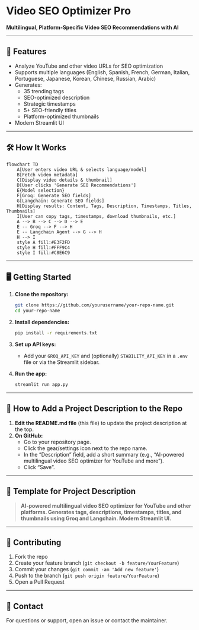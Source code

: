 # Video SEO Optimizer Pro

**Multilingual, Platform-Specific Video SEO Recommendations with AI**

---

## 🚀 Features

- Analyze YouTube and other video URLs for SEO optimization
- Supports multiple languages (English, Spanish, French, German, Italian, Portuguese, Japanese, Korean, Chinese, Russian, Arabic)
- Generates:
  - 35 trending tags
  - SEO-optimized description
  - Strategic timestamps
  - 5+ SEO-friendly titles
  - Platform-optimized thumbnails
- Modern Streamlit UI

---

## 🛠️ How It Works

```mermaid
flowchart TD
    A[User enters video URL & selects language/model]
    B[Fetch video metadata]
    C[Display video details & thumbnail]
    D[User clicks 'Generate SEO Recommendations']
    E{Model selection}
    F[Groq: Generate SEO fields]
    G[Langchain: Generate SEO fields]
    H[Display results: Content, Tags, Description, Timestamps, Titles, Thumbnails]
    I[User can copy tags, timestamps, download thumbnails, etc.]
    A --> B --> C --> D --> E
    E -- Groq --> F --> H
    E -- Langchain Agent --> G --> H
    H --> I
    style A fill:#E3F2FD
    style H fill:#FFF9C4
    style I fill:#C8E6C9
```

---

## 🖥️ Getting Started

1. **Clone the repository:**
   ```bash
   git clone https://github.com/yourusername/your-repo-name.git
   cd your-repo-name
   ```

2. **Install dependencies:**
   ```bash
   pip install -r requirements.txt
   ```

3. **Set up API keys:**
   - Add your `GROQ_API_KEY` and (optionally) `STABILITY_API_KEY` in a `.env` file or via the Streamlit sidebar.

4. **Run the app:**
   ```bash
   streamlit run app.py
   ```

---

## 📝 How to Add a Project Description to the Repo

1. **Edit the README.md file** (this file) to update the project description at the top.
2. **On GitHub:**  
   - Go to your repository page.
   - Click the gear/settings icon next to the repo name.
   - In the “Description” field, add a short summary (e.g., “AI-powered multilingual video SEO optimizer for YouTube and more”).
   - Click “Save”.

---

## 📄 Template for Project Description

> **AI-powered multilingual video SEO optimizer for YouTube and other platforms. Generates tags, descriptions, timestamps, titles, and thumbnails using Groq and Langchain. Modern Streamlit UI.**

---

## 🤝 Contributing

1. Fork the repo
2. Create your feature branch (`git checkout -b feature/YourFeature`)
3. Commit your changes (`git commit -am 'Add new feature'`)
4. Push to the branch (`git push origin feature/YourFeature`)
5. Open a Pull Request

---

## 📧 Contact

For questions or support, open an issue or contact the maintainer.

